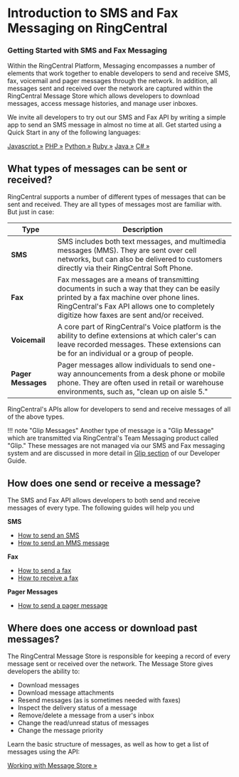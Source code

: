 # Introduction to SMS and Fax Messaging on RingCentral

<div class="jumbotron pt-1">
  <h3 class="h3 display-5">Getting Started with SMS and Fax Messaging</h3>
  <p class="lead">Within the RingCentral Platform, Messaging encompasses a number of elements that work together to enable developers to send and receive SMS, fax, voicemail and pager messages through the network. In addition, all messages sent and received over the network are captured within the RingCentral Message Store which allows developers to download messages, access message histories, and manage user inboxes.</p>
  <p>We invite all developers to try out our SMS and Fax API by writing a simple app to send an SMS message in almost no time at all. Get started using a Quick Start in any of the following languages:</p>
  <a href="quick-start/node/" class="btn btn-light qs-link">Javascript &raquo;</a>
  <a href="quick-start/php/" class="btn btn-light qs-link">PHP &raquo;</a>
  <a href="quick-start/python/" class="btn btn-light qs-link">Python &raquo;</a>
  <a href="quick-start/ruby/" class="btn btn-light qs-link">Ruby &raquo;</a>
  <a href="quick-start/java/" class="btn btn-light qs-link">Java &raquo;</a>
  <a href="quick-start/c-sharp/" class="btn btn-light qs-link">C# &raquo;</a>
</div>

## What types of messages can be sent or received?

RingCentral supports a number of different types of messages that can be sent and received. They are all types of messages most are familiar with. But just in case:

| Type | Description |
|-|-|
| **SMS** | SMS includes both text messages, and multimedia messages (MMS). They are sent over cell networks, but can also be delivered to customers directly via their RingCentral Soft Phone. |
| **Fax** | Fax messages are a means of transmitting documents in such a way that they can be easily printed by a fax machine over phone lines. RingCentral's Fax API allows one to completely digitize how faxes are sent and/or received. |
| **Voicemail** | A core part of RingCentral's Voice platform is the ability to define extensions at which caler's can leave recorded messages. These extensions can be for an individual or a group of people. |
| **Pager Messages** | Pager messages allow individuals to send one-way announcements from a desk phone or mobile phone. They are often used in retail or warehouse environments, such as, "clean up on aisle 5." | 

RingCentral's APIs allow for developers to send and receive messages of all of the above types. 

!!! note "Glip Messages"
    Another type of message is a "Glip Message" which are transmitted via RingCentral's Team Messaging product called "Glip." These messages are not managed via our SMS and Fax messaging system and are discussed in more detail in [Glip section](../team-messaging/) of our Developer Guide.

## How does one send or receive a message?

The SMS and Fax API allows developers to both send and receive messages of every type. The following guides will help you und

**SMS**

* [How to send an SMS](./sms/sending-sms)
* [How to send an MMS message](./sms/sending-images)

**Fax**

* [How to send a fax](./fax/sending-faxes)
* [How to receive a fax](./fax/receiving-faxes)

**Pager Messages**

* [How to send a pager message](./pager/sending-pager-messages)

## Where does one access or download past messages?

The RingCentral Message Store is responsible for keeping a record of every message sent or received over the network. The Message Store gives developers the ability to:

* Download messages
* Download message attachments
* Resend messages (as is sometimes needed with faxes)
* Inspect the delivery status of a message
* Remove/delete a message from a user's inbox
* Change the read/unread status of messages
* Change the message priority

Learn the basic structure of messages, as well as how to get a list of messages using the API:

<a class="btn btn-primary" href="./message-store/working-with-message-store/">Working with Message Store &raquo;</a>
